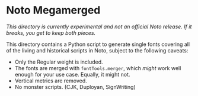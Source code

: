 # Noto Megamerged

*This directory is currently experimental and not an official Noto
release. If it breaks, you get to keep both pieces.*

This directory contains a Python script to generate single fonts
covering all of the living and historical scripts in Noto, subject to
the following caveats:

* Only the Regular weight is included.
* The fonts are merged with `fontTools.merger`, which *might* work well enough for your use case. Equally, it might not.
* Vertical metrics are removed.
* No monster scripts. (CJK, Duployan, SignWriting)
